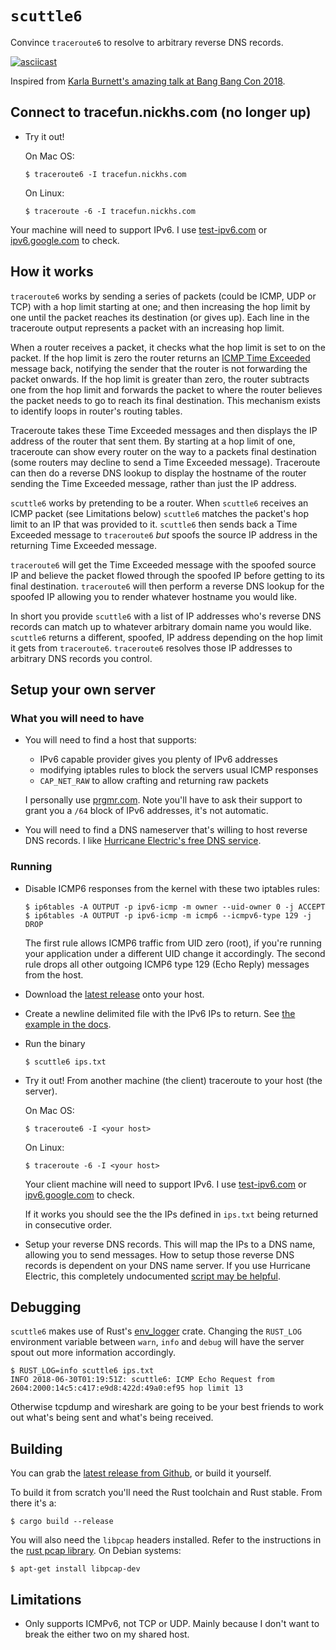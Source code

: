# `scuttle6`

Convince `traceroute6` to resolve to arbitrary reverse DNS records.

[![asciicast](https://asciinema.org/a/238512.svg)](https://asciinema.org/a/238512)

Inspired from [Karla Burnett's amazing talk at Bang Bang Con 2018][talk].

## Connect to tracefun.nickhs.com (no longer up)

* Try it out!

    On Mac OS:

      $ traceroute6 -I tracefun.nickhs.com

    On Linux:

      $ traceroute -6 -I tracefun.nickhs.com

Your machine will need to support IPv6. I use
[test-ipv6.com](https://test-ipv6.com/) or
[ipv6.google.com](https://ipv6.google.com/) to check.

## How it works

`traceroute6` works by sending a series of packets (could be ICMP, UDP or TCP)
with a hop limit starting at one; and then increasing the hop limit by one
until the packet reaches its destination (or gives up). Each line in the
traceroute output represents a packet with an increasing hop limit.

When a router receives a packet, it checks what the hop limit is set to on the
packet. If the hop limit is zero the router returns an [ICMP Time
Exceeded](https://en.wikipedia.org/wiki/Internet_Control_Message_Protocol#Time_exceeded)
message back, notifying the sender that the router is not forwarding the packet
onwards. If the hop limit is greater than zero, the router subtracts one from
the hop limit and forwards the packet to where the router believes the packet needs
to go to reach its final destination. This mechanism exists to identify loops
in router's routing tables.

Traceroute takes these Time Exceeded messages and then displays the IP address
of the router that sent them. By starting at a hop limit of one, traceroute can
show every router on the way to a packets final destination
(some routers may decline to send a Time Exceeded message). Traceroute
can then do a reverse DNS lookup to display the hostname of the router sending the
Time Exceeded message, rather than just the IP address.

`scuttle6` works by pretending to be a router. When `scuttle6` receives an ICMP
packet (see Limitations below) `scuttle6` matches the packet's hop limit to an IP that
was provided to it. `scuttle6` then sends back a Time Exceeded message to `traceroute6`
_but_ spoofs the source IP address in the returning Time Exceeded message.

`traceroute6` will get the Time Exceeded message with the spoofed source IP and
believe the packet flowed through the spoofed IP before getting to its final destination.
`traceroute6` will then perform a reverse DNS lookup for the spoofed IP allowing you to
render whatever hostname you would like.

In short you provide `scuttle6` with a list of IP addresses who's reverse DNS
records can match up to whatever arbitrary domain name you would like.
`scuttle6` returns a different, spoofed, IP address depending on the hop limit
it gets from `traceroute6`. `traceroute6` resolves those IP addresses to arbitrary
DNS records you control.

## Setup your own server

### What you will need to have

* You will need to find a host that supports:
    * IPv6 capable provider gives you plenty of IPv6 addresses
    * modifying iptables rules to block the servers usual ICMP responses
    * `CAP_NET_RAW` to allow crafting and returning raw packets

  I personally use [prgmr.com](https://prgmr.com). Note you'll have to ask
  their support to grant you a `/64` block of IPv6 addresses, it's not
  automatic.

* You will need to find a DNS nameserver that's willing to host reverse DNS
  records. I like [Hurricane Electric's free DNS service](https://dns.he.net/).

### Running

* Disable ICMP6 responses from the kernel with these two iptables rules:

      $ ip6tables -A OUTPUT -p ipv6-icmp -m owner --uid-owner 0 -j ACCEPT
      $ ip6tables -A OUTPUT -p ipv6-icmp -m icmp6 --icmpv6-type 129 -j DROP

    The first rule allows ICMP6 traffic from UID zero (root), if you're running your application under a different UID change it accordingly.
    The second rule drops all other outgoing ICMP6 type 129 (Echo Reply) messages from the host.

* Download the [latest release][latest-release] onto your host.

* Create a newline delimited file with the IPv6 IPs to return. See [the example in the docs][example-ips].

* Run the binary

      $ scuttle6 ips.txt

* Try it out! From another machine (the client) traceroute to your host (the server).

    On Mac OS:

      $ traceroute6 -I <your host>

    On Linux:

      $ traceroute -6 -I <your host>

    Your client machine will need to support IPv6. I use
    [test-ipv6.com](https://test-ipv6.com/) or
    [ipv6.google.com](https://ipv6.google.com/) to check.

    If it works you should see the the IPs defined in `ips.txt` being returned in
    consecutive order.

* Setup your reverse DNS records. This will map the IPs to a DNS name, allowing
  you to send messages. How to setup those reverse DNS records is dependent on
  your DNS name server. If you use Hurricane Electric, this completely
  undocumented [script may be helpful][he-script].

## Debugging

`scuttle6` makes use of Rust's [env\_logger][env_logger] crate. Changing the
`RUST_LOG` environment variable between `warn`, `info` and `debug` will have
the server spout out more information accordingly.

    $ RUST_LOG=info scuttle6 ips.txt
    INFO 2018-06-30T01:19:51Z: scuttle6: ICMP Echo Request from 2604:2000:14c5:c417:e9d8:422d:49a0:ef95 hop limit 13

Otherwise tcpdump and wireshark are going to be your best friends to work out
what's being sent and what's being received.

## Building

You can grab the [latest release from Github][latest-release], or build it
yourself.

To build it from scratch you'll need the Rust toolchain and Rust stable. From
there it's a:

    $ cargo build --release

You will also need the `libpcap` headers installed. Refer to the instructions in the
[rust pcap library](https://github.com/ebfull/pcap#building). On Debian systems:

    $ apt-get install libpcap-dev

## Limitations

- Only supports ICMPv6, not TCP or UDP. Mainly because I don't want to break
  the either two on my shared host.

[talk]: https://www.youtube.com/watch?v=NgKI7-3j2hc
[latest-release]: https://github.com/nickhs/scuttle6/releases
[env_logger]: https://docs.rs/env_logger/*/env_logger/
[he-script]: https://github.com/nickhs/scuttle6/blob/master/scripts/update_he_dns.py
[example-ips]: https://github.com/nickhs/scuttle6/blob/master/scripts/ips.txt
